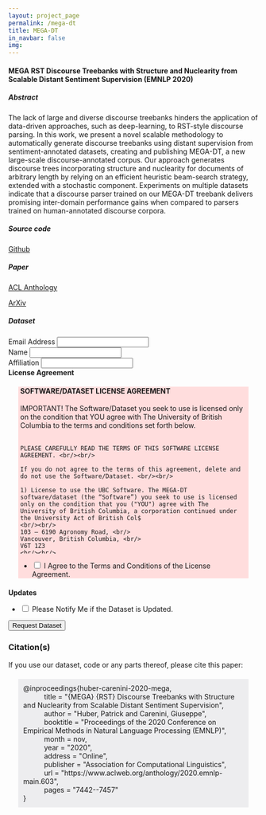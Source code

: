 ```yaml
---
layout: project_page
permalink: /mega-dt
title: MEGA-DT
in_navbar: false
img:
---
```


#### MEGA RST Discourse Treebanks with Structure and Nuclearity from Scalable Distant Sentiment Supervision (EMNLP 2020)

##### Abstract
The lack of large and diverse discourse treebanks hinders the application of data-driven approaches, such as deep-learning, to RST-style discourse parsing. In this work, we present a novel scalable methodology to automatically generate discourse treebanks using distant supervision from sentiment-annotated datasets, creating and publishing MEGA-DT, a new large-scale discourse-annotated corpus. Our approach generates discourse trees incorporating structure and nuclearity for documents of arbitrary length by relying on an efficient heuristic beam-search strategy, extended with a stochastic component. Experiments on multiple datasets indicate that a discourse parser trained on our MEGA-DT treebank delivers promising inter-domain performance gains when compared to parsers trained on human-annotated discourse corpora.

##### Source code
[Github](https://github.com/nlpat/MEGA-DT)

##### Paper
[ACL Anthology](https://www.aclweb.org/anthology/2020.emnlp-main.603/)

[ArXiv](https://arxiv.org/abs/2011.03017)

##### Dataset
<!-- Begin Mailchimp Signup Form -->
<link href="//cdn-images.mailchimp.com/embedcode/classic-10_7.css" rel="stylesheet" type="text/css">
<div id="mc_embed_signup">
<form action="https://ubc.us7.list-manage.com/subscribe/post?u=b9676ec5adca06377da9ed08f&amp;id=872526054c" method="post" id="mc-embedded-subscribe-form" name="mc-embedded-subscribe-form" class="validate" target="_blank" novalidate>
<div id="mc_embed_signup_scroll">

<div class="mc-field-group">
    <label for="mce-EMAIL">Email Address </label>
    <input type="email" value="" name="EMAIL" class="required email" id="mce-EMAIL">
</div>
<div class="mc-field-group">
    <label for="mce-FNAME">Name </label>
    <input type="text" value="" name="FNAME" class="required" id="mce-FNAME">
</div>
<div class="mc-field-group">
    <label for="mce-MMERGE2">Affiliation </label>
    <input type="text" value="" name="MMERGE2" class="required" id="mce-MMERGE2">
</div>
<div class="mc-field-group input-group">
    <strong>License Agreement </strong>
    <div style='background-color: #ffdddd; margin: 20px; padding-top: -4px; padding-left: 4px; padding-right: 4px'>
    <h4>SOFTWARE/DATASET LICENSE AGREEMENT</h4>
    <div style='height: 300px; overflow:auto;'>
    IMPORTANT! The Software/Dataset you seek to use is licensed only on the condition that YOU agree with The University of British Columbia to the terms and conditions set forth below. <br/><br/>

    PLEASE CAREFULLY READ THE TERMS OF THIS SOFTWARE LICENSE AGREEMENT. <br/><br/>

    If you do not agree to the terms of this agreement, delete and do not use the Software/Dataset. <br/><br/>

    1) License to use the UBC Software. The MEGA-DT software/dataset (the “Software”) you seek to use is licensed only on the condition that you ("YOU") agree with The University of British Columbia, a corporation continued under the University Act of British Col$
    <br/><br/>
    103 – 6190 Agronomy Road, <br/>
    Vancouver, British Columbia, <br/>
    V6T 1Z3
    <br/><br/>
    to the terms and conditions set forth below. UBC grants to YOU a non-exclusive, non-transferable, non-sublicensable right to use the Software on a single computer at a single location and on the terms and conditions set out in this Agreement, for internal tri$
    <br/><br/>
    2) Representation of Authority. YOU represent and warrant to UBC that YOU possess the legal authority to enter into this Agreement, and that YOU will be financially responsible for your use of the Software. You agree to be responsible for all license fees, co$
    <br/><br/>
    3) Confidential Information. YOU agree that the Software and any and all documentation, knowledge, know-how and/or techniques relating to the Software, is and will remain the sole and absolute property of UBC. YOU acknowledge that all documentation, trade-mar$
    <br/><br/>
    4) Use of Third Party Code. The Software may use or incorporate certain third party code libraries which UBC has obtained under various licenses or permissions. Information on the libraries, and where applicable, source code to the libraries, may be obtained $
    <br/><br/>
    5) No Warranty. YOU further acknowledge and agree that the Software is experimental in nature and is provided to YOU on an “as is” basis and for internal evaluation purposes only. UBC has no obligation to provide any services, modifications, upgrades, updates$
    <br/><br/>
    6) Limitation of liability. You agree that in no event shall UBC be liable to YOU or any third party for any indirect, consequential, incidental, punitive or special damages whatsoever, without regard to cause or theory of liability, or any damages (whether d$
    <br/><br/>
    7) Restrictions of Use. YOU SHALL NOT and will NOT authorize any third party to:
    Make copies of the Software, other than a single backup copy, and any such copy together with the original must be kept in YOUR possession or control. YOU shall reproduce and include the copyright notice of UBC on any backup copy;
    Reverse engineer, reproduce, derive source code, modify, improve, adapt, translate, decompile, disassemble, copy, translate into another computer language, create data or executable programs which mimic data or functionality in the Software, and/or create der$
    Distribute, sell, resell, lease, transfer, loan, assign, trade, rent, publish or otherwise transfer the Software or any part thereof and/or copies thereof, to others;
    License or sublicense the use of the Software to others without the written permission of UBC;
    Use, without its express permission, the name of UBC or any trademark or logo of UBC in advertising, publicity, or otherwise;
    Use the Software, or permit use of the Software, or make the Software or any portion of it, in any form, available for use on the Internet, in a network, multi-user arrangement, remote access arrangement, including without limitation in circumstances where th$
    Remove, disable or circumvent any security protections, proprietary notices or labels contained on or within the Software; and
    Export or re-export the Software or any copy or adaptation, whether in violation of any applicable laws or regulations or otherwise.
    <br/><br/>
    8) Indemnification. You agree to indemnify, defend and hold harmless UBC, its board of governors, officers, employees, faculty, students, staff or agents from and against any and all liability, loss, damage, action, claim or expense (including attorney’s fees$
    <br/><br/>
    9) Termination. YOU may terminate the license at any time by ceasing all use of the Software and destroying or deleting the Software (including the related documentation), together with all copies in any form. UBC may terminate this license immediately, and t$
    <br/><br/>
    10) Governing law. You agree this agreement shall be governed by, interpreted and construed in accordance with, the laws of the Province of British Comlumbia, and where applicable, the laws of Canada, without regard to any conflict of laws principles that wou$
    <br/><br/>
    11) Miscellaneous. No modification of this Agreement will be binding on the parties, unless in writing and signed by an authorized representative of each party. Should any provision of this Agreement be declared invalid or unenforceable, then such provision s$
    <br/><br/>
    APPENDIX
    <br/><br/>
    THIRD PARTY LIBRARIES
    <br/><br/>
    PyTorch, Copyright (c) 2016-Facebook, Inc (Adam Paszke) obtained under the BSD licence, found here: https://github.com/pytorch/pytorch/blob/master/LICENSE<br/><br/>
    Two-Stage Parser, Copyright (c) 2019 Yizhong Wang, found here: https://github.com/yizhongw/StageDP<br/><br/>
    MILNet, Copyright (c) Stefanos Angelidis, found here: https://github.com/stangelid/oposum<br/><br/>
    </div>
</div>
<ul><li>
    <label>
    <input type="checkbox" value="1" required name="group[78430][1]" id="mce-group[78430]-78430-0" />
    <span for="mce-group[78430]-78430-0"> I Agree to the Terms and Conditions of the License Agreement.</span>
    </label>
   </li>
</ul>
</div>
<div class="mc-field-group input-group">
    <strong>Updates </strong>
    <ul><li>
        <label>
        <input type="checkbox" value="2" name="group[78434][2]" id="mce-group[78434]-78434-0" />
        <span for="mce-group[78434]-78434-0"> Please Notify Me if the Dataset is Updated.</span>
        </label>
    </li>
</ul>
</div>
<div style="display:none" class="mc-field-group input-group">
    <strong>Dataset </strong>
    <ul><li><input type="checkbox" value="4" name="group[78438][4]" id="mce-group[78438]-78438-0" checked><label for="mce-group[78438]-78438-0">MEGA-DT</label></li>
</ul>
</div>
    <div id="mce-responses" class="clear">
        <div class="response" id="mce-error-response" style="display:none"></div>
        <div class="response" id="mce-success-response" style="display:none"></div>
    </div>    <!-- real people should not fill this in and expect good things - do not remove this or risk form bot signups-->
    <div style="position: absolute; left: -5000px;" aria-hidden="true"><input type="text" name="b_b9676ec5adca06377da9ed08f_872526054c" tabindex="-1" value=""></div>
    <div class="clear"><input type="submit" value="Request Dataset" name="subscribe" id="mc-embedded-subscribe" class="button"></div>
    </div>
</form>
</div>
<script type='text/javascript' src='//s3.amazonaws.com/downloads.mailchimp.com/js/mc-validate.js'></script>
<script type='text/javascript'>(function($) {window.fnames = new Array(); window.ftypes = new Array();fnames[0]='EMAIL';ftypes[0]='email';fnames[1]='FNAME';ftypes[1]='text';fnames[2]='MMERGE2';ftypes[2]='text';}(jQuery));var $mcj = jQuery.noConflict(true);</script>
<script type='text/javascript'>
    $(function(){
        var requiredCheckboxes = $('.options :checkbox[required]');
        requiredCheckboxes.change(function(){
            if(requiredCheckboxes.is(':checked')) {
                requiredCheckboxes.removeAttr('required');
            } else {
                requiredCheckboxes.attr('required', 'required');
            }
        });
    });
</script>
<h3>Citation(s)</h3>
<p>If you use our dataset, code or any parts thereof, please cite this paper:</p>
<div class="card z-depth-2" style="margin: 20px; background-color: #EDEDEF">
<p style='display: block; padding: 10px;'>
        @inproceedings{huber-carenini-2020-mega,<br/>
        &emsp;&emsp;&emsp;title = "{MEGA} {RST} Discourse Treebanks with Structure and Nuclearity from Scalable Distant Sentiment Supervision",<br/>
        &emsp;&emsp;&emsp;author = "Huber, Patrick and Carenini, Giuseppe",<br/>
        &emsp;&emsp;&emsp;booktitle = "Proceedings of the 2020 Conference on Empirical Methods in Natural Language Processing (EMNLP)",<br/>
        &emsp;&emsp;&emsp;month = nov,<br/>
        &emsp;&emsp;&emsp;year = "2020",<br/>
        &emsp;&emsp;&emsp;address = "Online",<br/>
        &emsp;&emsp;&emsp;publisher = "Association for Computational Linguistics",<br/>
        &emsp;&emsp;&emsp;url = "https://www.aclweb.org/anthology/2020.emnlp-main.603",<br/>
        &emsp;&emsp;&emsp;pages = "7442--7457"<br/>
        }
</p>
</div>

